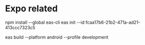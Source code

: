 # Expo related

npm install --global eas-cli
eas init --id fcaa17b6-21b2-471a-ad21-413ccc7323c5

eas build --platform android --profile development
